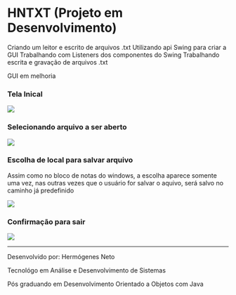 ﻿# HNTXT (Projeto em Desenvolvimento)
Criando um leitor e escrito de arquivos .txt
Utilizando api Swing para criar a GUI
Trabalhando com Listeners dos componentes do Swing
Trabalhando escrita e gravação de arquivos .txt

GUI em melhoria



<h3>Tela Inical </h3>
<img src ="src/imagens/hntxto_print_lendo_arquivo.png"/>

<h3>Selecionando arquivo a ser aberto </h3>
<img src ="src/imagens/hntxto_print_abrir.png">

<h3>Escolha de local para salvar arquivo </h3>

<p>Assim como no bloco de notas do windows, a escolha aparece somente uma vez, nas outras vezes que o usuário for salvar o aquivo, será salvo no caminho já predefinido</p>

<img src ="src/imagens/hntxto_print_salva_em.png">

<h3>Confirmação para sair </h3>
<img src ="src/imagens/hntxto_print_sair.png">

<hr/>
<p> Desenvolvido por: Hermógenes Neto</p>
<p> Tecnológo em Análise e Desenvolvimento de Sistemas</p>
<p> Pós graduando em Desenvolvimento Orientado a Objetos com Java</p>